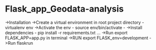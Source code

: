 # Flask_app_Geodata-analysis

->Installation 
->Create a virtual environment in root project directory - virtualenv env
->Activate the env - source env/bin/activate -
->Install dependencies - pip install -r requirements.txt ...
->Run export FLASK_APP=app.py in terminal
->RUN export FLASK_env=development
->Run flaskrun

